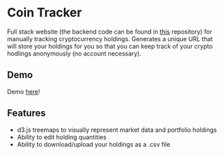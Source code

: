 # Coin Tracker
Full stack website (the backend code can be found in [this](https://github.com/alicenstar/coin-tracker-3-api) repository) for manually tracking cryptocurrency holdings. Generates a unique URL that will store your holdings for you so that you can keep track of your crypto hodlings anonymously (no account necessary).

## Demo
Demo [here](https://youtu.be/GX9DtAlYKb0)!

## Features
- d3.js treemaps to visually represent market data and portfolio holdings
- Ability to edit holding quantities
- Ability to download/upload your holdings as a .csv file
